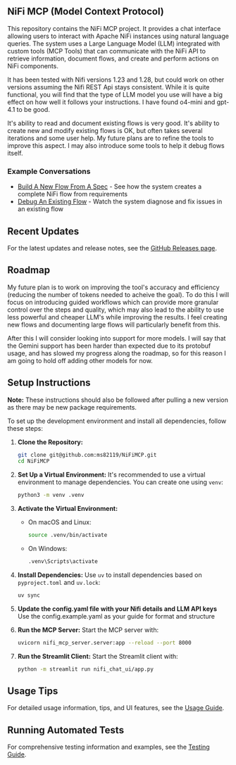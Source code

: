 ## NiFi MCP (Model Context Protocol)

This repository contains the NiFi MCP project. It provides a chat interface allowing users to interact with Apache NiFi instances using natural language queries. The system uses a Large Language Model (LLM) integrated with custom tools (MCP Tools) that can communicate with the NiFi API to retrieve information, document flows, and create and perform actions on NiFi components.

It has been tested with Nifi versions 1.23 and 1.28, but could work on other versions assuming the Nifi REST Api stays consistent.  While it is quite functional, you will find that the type of LLM model you use will have a big effect on how well it follows your instructions.  I have found o4-mini and gpt-4.1 to be good.

It's ability to read and document existing flows is very good.  It's ability to create new and modify existing flows is OK, but often takes several iterations and some user help. My future plans are to refine the tools to improve this aspect.  I may also introduce some tools to help it debug flows itself.

### Example Conversations
- [Build A New Flow From A Spec](./examples/ExampleConversation-Build-o4-mini.md) - See how the system creates a complete NiFi flow from requirements
- [Debug An Existing Flow](./examples/ExampleConversationForDebugging.md) - Watch the system diagnose and fix issues in an existing flow

## Recent Updates

For the latest updates and release notes, see the [GitHub Releases page](https://github.com/ms82119/NiFiMCP/releases).

## Roadmap

My future plan is to work on improving the tool's accuracy and efficiency (reducing the number of tokens needed to acheive the goal).  To do this I will focus on introducing guided workflows which can provide more granular control over the steps and quality, which may also lead to the ability to use less powerful and cheaper LLM's while improving the results.  I feel creating new flows and documenting large flows will particularly benefit from this.

After this I will consider looking into support for more models.  I will say that the Gemini support has been harder than expected due to its protobuf usage, and has slowed my progress along the roadmap, so for this reason I am going to hold off adding other models for now.

## Setup Instructions

**Note:** These instructions should also be followed after pulling a new version as there may be new package requirements.

To set up the development environment and install all dependencies, follow these steps:

1. **Clone the Repository:**
   ```bash
   git clone git@github.com:ms82119/NiFiMCP.git
   cd NiFiMCP
   ```

2. **Set Up a Virtual Environment:**
   It's recommended to use a virtual environment to manage dependencies. You can create one using `venv`:
   ```bash
   python3 -m venv .venv
   ```

3. **Activate the Virtual Environment:**
   - On macOS and Linux:
     ```bash
     source .venv/bin/activate
     ```
   - On Windows:
     ```bash
     .venv\Scripts\activate
     ```

4. **Install Dependencies:**
   Use `uv` to install dependencies based on `pyproject.toml` and `uv.lock`:
   ```bash
   uv sync
   ```

5. **Update the config.yaml file with your Nifi details and LLM API keys**
   Use the config.example.yaml as your guide for format and structure

6. **Run the MCP Server:**
   Start the MCP server with:
   ```bash
   uvicorn nifi_mcp_server.server:app --reload --port 8000
   ```

7. **Run the Streamlit Client:**
   Start the Streamlit client with:
   ```bash
   python -m streamlit run nifi_chat_ui/app.py
   ```

## Usage Tips

For detailed usage information, tips, and UI features, see the [Usage Guide](./docs/UsageGuide.md).

## Running Automated Tests

For comprehensive testing information and examples, see the [Testing Guide](./tests/README.md).

